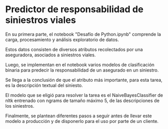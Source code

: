 # Predictor de responsabilidad de siniestros viales

En su primera parte, el notebook "Desafío de Python.ipynb" comprende la carga, procesamiento y análisis exploratorio de datos.

Estos datos consisten de diversos atributos recolectados por una aseguradora, asociados a siniestros viales.

Luego, se implementan en el notebook varios modelos de clasificación binaria para predecir la responsabilidad de un asegurado en un siniestro.

Se llega a la conclusión de que el atributo más importante, para esta tarea, es la descripción textual del siniesto.

El modelo que se eligió para resolver la tarea es el NaiveBayesClassifier de nltk entrenado con ngrams de tamaño máximo 5, de las descripciones de los siniestros.

Finalmente, se plantean diferentes pasos a seguir antes de llevar este modelo a producción y de disponerlo para el uso por parte de un cliente.
